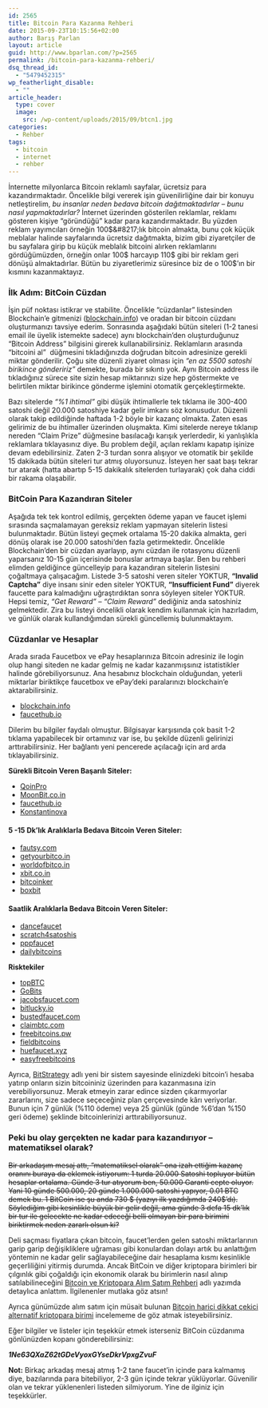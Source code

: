 ```yaml
---
id: 2565
title: Bitcoin Para Kazanma Rehberi
date: 2015-09-23T10:15:56+02:00
author: Barış Parlan
layout: article
guid: http://www.bparlan.com/?p=2565
permalink: /bitcoin-para-kazanma-rehberi/
dsq_thread_id:
  - "5479452315"
wp_featherlight_disable:
  - ""
article_header:
  type: cover
  image:
    src: /wp-content/uploads/2015/09/btcn1.jpg
categories:
  - Rehber
tags:
  - bitcoin
  - internet
  - rehber
---
```


İnternette milyonlarca Bitcoin reklamlı sayfalar, ücretsiz para kazandırmaktadır. Öncelikle bilgi vererek işin güvenilirliğine dair bir konuyu netleştirelim, _bu insanlar neden bedava bitcoin dağıtmaktadırlar &#8211; bunu nasıl yapmaktadırlar?_ İnternet üzerinden gösterilen reklamlar, reklamı gösteren kişiye &#8220;göründüğü&#8221; kadar para kazandırmaktadır. Bu yüzden reklam yayımcıları örneğin 100$&#8217;lık bitcoin almakta, bunu çok küçük meblalar halinde sayfalarında ücretsiz dağıtmakta, bizim gibi ziyaretçiler de bu sayfalara girip bu küçük meblalık bitcoini alırken reklamlarını gördüğümüzden, örneğin onlar 100$ harcayıp 110$ gibi bir reklam geri dönüşü almaktadırlar. Bütün bu ziyaretlerimiz süresince biz de o 100$&#8217;ın bir kısmını kazanmaktayız.

### İlk Adım: BitCoin Cüzdan

İşin püf noktası istikrar ve stabilite. Öncelikle &#8220;cüzdanlar&#8221; listesinden Blockchain&#8217;e gitmenizi (<a href="https://blockchain.info/" target="_blank" rel="noopener">blockchain.info</a>) ve oradan bir bitcoin cüzdanı oluşturmanızı tavsiye ederim. Sonrasında aşağıdaki bütün siteleri (1-2 tanesi email ile üyelik istemekte sadece) aynı blockchain&#8217;den oluşturduğunuz &#8220;Bitcoin Address&#8221; bilgisini girerek kullanabilirsiniz. Reklamların arasında &#8220;bitcoini al&#8221;  düğmesini tıkladığınızda doğrudan bitcoin adresinize gerekli miktar gönderilir. Çoğu site düzenli ziyaret olması için _&#8220;en az 5500 satoshi birikince göndeririz&#8221;_ demekte, burada bir sıkıntı yok. Aynı Bitcoin address ile tıkladığınız sürece site sizin hesap miktarınızı size hep göstermekte ve belirtilen miktar birikince gönderme işlemini otomatik gerçekleştirmekte.

Bazı sitelerde _&#8220;%1 ihtimal&#8221;_ gibi düşük ihtimallerle tek tıklama ile 300-400 satoshi değil 20.000 satoshiye kadar gelir imkanı söz konusudur. Düzenli olarak takip edildiğinde haftada 1-2 böyle bir kazanç olmakta. Zaten esas gelirimiz de bu ihtimaller üzerinden oluşmakta. Kimi sitelerde nereye tıklanıp nereden &#8220;Claim Prize&#8221; düğmesine basılacağı karışık yerlerdedir, ki yanlışlıkla reklamlara tıklayasınız diye. Bu problem değil, açılan reklamı kapatıp işinize devam edebilirsiniz. Zaten 2-3 turdan sonra alışıyor ve otomatik bir şekilde 15 dakikada bütün siteleri tur atmış oluyorsunuz. İsteyen her saat başı tekrar tur atarak (hatta abartıp 5-15 dakikalık sitelerden turlayarak) çok daha ciddi bir rakama olaşabilir.

### BitCoin Para Kazandıran Siteler

Aşağıda tek tek kontrol edilmiş, gerçekten ödeme yapan ve faucet işlemi sırasında saçmalamayan gereksiz reklam yapmayan sitelerin listesi bulunmaktadır. Bütün listeyi geçmek ortalama 15-20 dakika almakta, geri dönüş olarak ise 20.000 satoshi&#8217;den fazla getirmektedir. Öncelikle Blockchain&#8217;den bir cüzdan ayarlayıp, aynı cüzdan ile rotasyonu düzenli yaparsanız 10-15 gün içerisinde bonuslar artmaya başlar. Ben bu rehberi elimden geldiğince güncelleyip para kazandıran sitelerin listesini çoğaltmaya çalışacağım. Listede 3-5 satoshi veren siteler YOKTUR, **&#8220;Invalid Captcha&#8221;** diye insanı sinir eden siteler YOKTUR, **&#8220;Insufficient Fund&#8221;** diyerek faucette para kalmadığını uğraştırdıktan sonra söyleyen siteler YOKTUR. Hepsi temiz, _&#8220;Get Reward&#8221; &#8211; &#8220;Claim Reward&#8221;_ dediğiniz anda satoshiniz gelmektedir. Zira bu listeyi öncelikli olarak kendim kullanmak için hazırladım, ve günlük olarak kullandığımdan sürekli güncellemiş bulunmaktayım.

### Cüzdanlar ve Hesaplar

Arada sırada Faucetbox ve ePay hesaplarınıza Bitcoin adresiniz ile login olup hangi siteden ne kadar gelmiş ne kadar kazanmışsınız istatistikler halinde görebiliyorsunuz. Ana hesabınız blockchain olduğundan, yeterli miktarlar biriktikçe faucetbox ve ePay&#8217;deki paralarınızı blockchain&#8217;e aktarabilirsiniz.

  * <a href="https://blockchain.info/" target="_blank" rel="noopener">blockchain.info</a>
  * <a href="http://faucethub.io/r/2026840" target="_blank" rel="noopener">faucethub.io</a>

Dilerim bu bilgiler faydalı olmuştur. Bilgisayar karşısında çok basit 1-2 tıklama yapabilecek bir ortamınız var ise, bu şekilde düzenli gelirinizi arttırabilirsiniz. Her bağlantı yeni pencerede açılacağı için ard arda tıklayabilirsiniz.

**Sürekli Bitcoin Veren Başarılı Siteler:**

  * <a href="https://qoinpro.com/9870dcd91e99c8a0d4399bd699a3b46e" target="_blank" rel="noopener">QoinPro</a>
  * <a href="http://moonbit.co.in/?ref=39671cc0ff63" target="_blank" rel="noopener">MoonBit.co.in</a>
  * <a href="http://faucethub.io/r/2026840" target="_blank" rel="noopener">faucethub.io</a>
  * <a href="https://www.konstantinova.net/?r=1Ne63QXaZ62tGDeVyoxGYseDkrVpxgZvuF" target="_blank" rel="noopener">Konstantinova</a>

#### 5 -15 Dk&#8217;lık Aralıklarla Bedava Bitcoin Veren Siteler:

  * <a href="http://www.fautsy.com/?r=1Ne63QXaZ62tGDeVyoxGYseDkrVpxgZvuF" target="_blank" rel="noopener">fautsy.com</a>
  * <a href="http://getyourbitco.in/435276" target="_blank" rel="noopener">getyourbitco.in</a>
  * <a href="http://worldofbitco.in/149455" target="_blank" rel="noopener">worldofbitco.in</a>
  * <a href="http://xbit.co.in/faucet/?r=1Ne63QXaZ62tGDeVyoxGYseDkrVpxgZvuF" target="_blank" rel="noopener">xbit.co.in </a>
  * <a href="http://bitcoinker.com/faucet?ref=b5b6f9593d08" target="_blank" rel="noopener">bitcoinker</a>
  * <a href="http://boxbit.co.in/?ref=1Ne63QXaZ62tGDeVyoxGYseDkrVpxgZvuF" target="_blank" rel="noopener">boxbit</a>

#### Saatlik Aralıklarla Bedava Bitcoin Veren Siteler:

  * <a href="http://dancefaucet.com/?ref=134426" target="_blank" rel="noopener">dancefaucet</a>
  * <a href="http://www.scratch4satoshis.com/?r=3825165" target="_blank" rel="noopener">scratch4satoshis</a>
  * <a href="https://pppfaucet.com/bitcoin?r=1Ne63QXaZ62tGDeVyoxGYseDkrVpxgZvuF" target="_blank" rel="noopener">pppfaucet</a>
  * <a href="http://www.dailybitcoins.org/" target="_blank" rel="noopener">dailybitcoins</a>

**Risktekiler**

  * <a href="https://topbtcsites.com/freebitcoin/?r=1Ne63QXaZ62tGDeVyoxGYseDkrVpxgZvuF" target="_blank" rel="noopener">topBTC</a>
  * <a href="http://www.gobits.io/?r=1Ne63QXaZ62tGDeVyoxGYseDkrVpxgZvuF" target="_blank" rel="noopener">GoBits</a>
  * <a href="http://jacobsfaucet.com/?r=1Ne63QXaZ62tGDeVyoxGYseDkrVpxgZvuF" target="_blank" rel="noopener">jacobsfaucet.com</a>
  * <a href="https://bitlucky.io/ref/1Ne63QXaZ62tGDeVyoxGYseDkrVpxgZvuF" target="_blank" rel="noopener">bitlucky.io</a>
  * <a href="http://www.bustedfaucet.com/?r=1Ne63QXaZ62tGDeVyoxGYseDkrVpxgZvuF" target="_blank" rel="noopener">bustedfaucet.com</a>
  * <a href="http://claimbtc.com/?r=2f7ff7879d" target="_blank" rel="noopener">claimbtc.com</a>
  * <a href="http://freebitcoins.pw/?r=1Ne63QXaZ62tGDeVyoxGYseDkrVpxgZvuF" target="_blank" rel="noopener">freebitcoins.pw</a>
  * <a href="http://fieldbitcoins.com/?ref=uq3ots0e8385" target="_blank" rel="noopener">fieldbitcoins</a>
  * <a href="https://huefaucet.xyz/ref/1Ne63QXaZ62tGDeVyoxGYseDkrVpxgZvuF" target="_blank" rel="noopener">huefaucet.xyz</a>
  * <a href="http://www.easyfreebitcoins.com/?r=1Ne63QXaZ62tGDeVyoxGYseDkrVpxgZvuF" target="_blank" rel="noopener">easyfreebitcoins</a>

Ayrıca, [BitStrategy](https://bitstrategy.net/?ref=bparlan) adlı yeni bir sistem sayesinde elinizdeki bitcoin&#8217;i hesaba yatırıp onların sizin bitcoininiz üzerinden para kazanmasına izin verebiliyorsunuz. Merak etmeyin zarar edince sizden çıkarmıyorlar zararlarını, size sadece seçeceğiniz plan çerçevesinde kârı veriyorlar. Bunun için 7 günlük (%110 ödeme) veya 25 günlük (günde %6&#8217;dan %150 geri ödeme) şeklinde bitcoinlerinizi arttırabiliyorsunuz.

### Peki bu olay gerçekten ne kadar para kazandırıyor &#8211; matematiksel olarak?

<del>Bir arkadaşım mesaj attı, &#8220;matematiksel olarak&#8221; ona izah ettiğim kazanç oranını buraya da eklemek istiyorum: 1 turda 20.000 Satoshi topluyor bütün hesaplar ortalama. Günde 3 tur atıyorum ben, 50.000 Garanti cepte oluyor. Yani 10 günde 500.000, 20 günde 1.000.000 satoshi yapıyor, 0.01 BTC demek bu. 1 BitCoin ise şu anda 730 $ (yazıyı ilk yazdığımda 240$&#8217;dı). Söylediğim gibi kesinlikle büyük bir gelir değil, ama günde 3 defa 15 dk&#8217;lık bir tur ile gelecekte ne kadar edeceği belli olmayan bir para birimini biriktirmek neden zararlı olsun ki?</del>

Deli saçması fiyatlara çıkan bitcoin, faucet&#8217;lerden gelen satoshi miktarlarının garip garip değişikliklere uğraması gibi konulardan dolayı artık bu anlattığım yöntemin ne kadar gelir sağlayabileceğine dair hesaplama kısmı kesinlikle geçerliliğini yitirmiş durumda. Ancak BitCoin ve diğer kriptopara birimleri bir çılgınlık gibi çoğaldığı için ekonomik olarak bu birimlerin nasıl alınıp satılabilineceğini <a href="http://www.bparlan.com/bitcoin-ve-kriptopara-alim-satim-rehberi/" target="_blank" rel="noopener">Bitcoin ve Kriptopara Alım Satım Rehberi</a> adlı yazımda detaylıca anlattım. İlgilenenler mutlaka göz atsın!

Ayrıca günümüzde alım satım için müsait bulunan <a href="http://www.bparlan.com/cryptocurrency-ripple-litecoin-iota-monero-golem/" target="_blank" rel="noopener">Bitcoin harici dikkat çekici alternatif kriptopara birimi</a> incelememe de göz atmak isteyebilirsiniz.

Eğer bilgiler ve listeler için teşekkür etmek isterseniz BitCoin cüzdanıma gönlünüzden kopanı gönderebilirsiniz:

_**1Ne63QXaZ62tGDeVyoxGYseDkrVpxgZvuF**_

**Not:** Birkaç arkadaş mesaj atmış 1-2 tane faucet&#8217;in içinde para kalmamış diye, bazılarında para bitebiliyor, 2-3 gün içinde tekrar yüklüyorlar. Güvenilir olan ve tekrar yüklenenleri listeden silmiyorum. Yine de ilginiz için teşekkürler.
